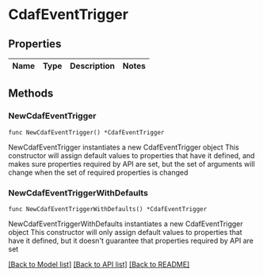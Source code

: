 # CdafEventTrigger

## Properties

Name | Type | Description | Notes
------------ | ------------- | ------------- | -------------

## Methods

### NewCdafEventTrigger

`func NewCdafEventTrigger() *CdafEventTrigger`

NewCdafEventTrigger instantiates a new CdafEventTrigger object
This constructor will assign default values to properties that have it defined,
and makes sure properties required by API are set, but the set of arguments
will change when the set of required properties is changed

### NewCdafEventTriggerWithDefaults

`func NewCdafEventTriggerWithDefaults() *CdafEventTrigger`

NewCdafEventTriggerWithDefaults instantiates a new CdafEventTrigger object
This constructor will only assign default values to properties that have it defined,
but it doesn't guarantee that properties required by API are set


[[Back to Model list]](../README.md#documentation-for-models) [[Back to API list]](../README.md#documentation-for-api-endpoints) [[Back to README]](../README.md)


